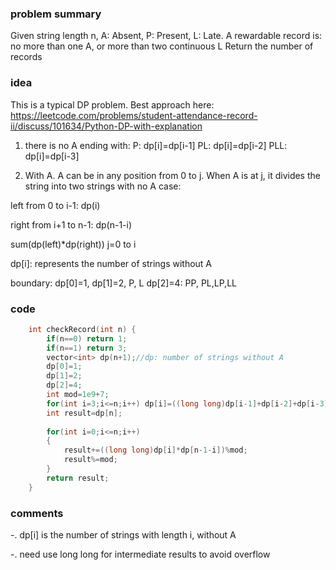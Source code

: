### problem summary
Given string length n, A: Absent, P: Present, L: Late. A rewardable record is: no more than one A, or more than two continuous L
Return the number of records

### idea
This is a typical DP problem.
Best approach here: https://leetcode.com/problems/student-attendance-record-ii/discuss/101634/Python-DP-with-explanation

1. there is no A
ending with:
P: dp[i]=dp[i-1]
PL: dp[i]=dp[i-2]
PLL: dp[i]=dp[i-3]

2. With A.
A can be in any position from 0 to j. When A is at j, it divides the string into two strings with no A case:

left from 0 to i-1: dp(i)

right from i+1 to n-1: dp(n-1-i)

sum(dp(left)*dp(right)) j=0 to i

dp[i]: represents the number of strings without A

boundary: dp[0]=1, 
dp[1]=2, P, L
dp[2]=4: PP, PL,LP,LL

### code
```cpp
    int checkRecord(int n) {
        if(n==0) return 1;
        if(n==1) return 3;
        vector<int> dp(n+1);//dp: number of strings without A
        dp[0]=1;
        dp[1]=2;
        dp[2]=4;
        int mod=1e9+7;
        for(int i=3;i<=n;i++) dp[i]=((long long)dp[i-1]+dp[i-2]+dp[i-3])%mod;
        int result=dp[n];
        
        for(int i=0;i<=n;i++)
        {    
            result+=((long long)dp[i]*dp[n-1-i])%mod;
            result%=mod;
        }
        return result;
    }
```

### comments
-. dp[i] is the number of strings with length i, without A

-. need use long long for intermediate results to avoid overflow

